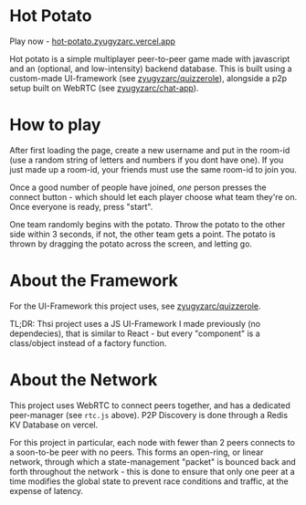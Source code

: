  
# Hot Potato

Play now - [hot-potato.zyugyzarc.vercel.app](hot-potato.zyugyzarc.vercel.app)

Hot potato is a simple multiplayer peer-to-peer game made with javascript and an (optional, and low-intensity) backend database. This is built using a custom-made UI-framework (see [zyugyzarc/quizzerole](https://github.com/zyugyzarc/quizzerole)), alongside a p2p setup built on WebRTC (see [zyugyzarc/chat-app](https://github.com/zyugyzarc/chat-app)).

# How to play

After first loading the page, create a new username and put in the room-id (use a random string of letters and numbers if you dont have one). If you just made up a room-id, your friends must use the same room-id to join you.

Once a good number of people have joined, *one* person presses the connect button - which should let each player choose what team they're on. Once everyone is ready, press "start".

One team randomly begins with the potato. Throw the potato to the other side within 3 seconds, if not, the other team gets a point. The potato is thrown by dragging the potato across the screen, and letting go.

# About the Framework

For the UI-Framework this project uses, see [zyugyzarc/quizzerole](https://github.com/zyugyzarc/quizzerole).

TL;DR: Thsi project uses a JS UI-Framework I made previously (no dependecies), that is similar to React - but every "component" is a class/object instead of a factory function.

# About the Network

This project uses WebRTC to connect peers together, and has a dedicated peer-manager (see `rtc.js` above). P2P Discovery is done through a Redis KV Database on vercel.

For this project in particular, each node with fewer than 2 peers connects to a soon-to-be peer with no peers. This forms an open-ring, or linear network, through which a state-management "packet" is bounced back and forth throughout the network - this is done to ensure that only one peer at a time modifies the global state to prevent race conditions and traffic, at the expense of latency.
